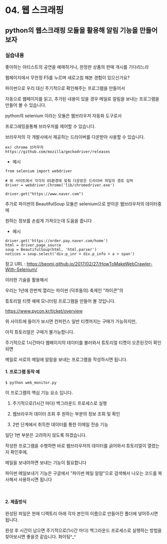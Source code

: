 # 04. 웹 스크래핑

## python의 웹스크래핑 모듈을 활용해 알림 기능을 만들어보자

### 실습내용

좋아하는 아티스트의 공연을 예매하거나, 한정판 상품의 판매 개시를 기다리느라

웹페이지에서 무한정 F5를 누르며 새로고침 해본 경험이 있으신가요?

파이썬으로 우리 대신 주기적으로 확인해주는 프로그램을 만들어서 

자동으로 웹페이지를 읽고, 추가된 내용이 있을 경우 메일로 알림을 보내는 프로그램을 만들어 볼 수 있습니다.

python의 selenium 이라는 모듈은 웹브라우저 자동화 도구로서 

프로그래밍을통해 브라우저를 제어할 수 있습니다.

브라우저의 각 개발사에서 제공하는 드라이버를 다운받아 사용할 수 있습니다.

```
ex) chrome 브라우저
https://github.com/mozilla/geckodriver/releases
```

- 예시
```
from selenium import webdriver

# 위 사이트에서 각각의 OS환경에 맞춰 다운받은 드라이버 파일의 경로 입력
driver = webdriver.Chrome('lib/chromedriver.exe')

driver.get("https://www.naver.com")
```

추가로 파이썬의 BeautifulSoup 모듈은 selenium으로 받아온 웹브라우저의 데이터중에

원하는 정보를 손쉽게 가져오는데 도움을 줍니다


- 예시
```
driver.get('https://order.pay.naver.com/home')
html = driver.page_source
soup = BeautifulSoup(html, 'html.parser')
notices = soup.select('div.p_inr > div.p_info > a > span')
```

참고 URL : https://beomi.github.io/2017/02/27/HowToMakeWebCrawler-With-Selenium/

이러한 기술을 활용해서 

우리는 1년에 한번씩 열리는 파이썬 (덕후들의) 축제인 "파이콘"의 

튜토리얼 티켓 예매 모니터링 프로그램을 만들어 볼 것입니다.

https://www.pycon.kr/ticket/overview

위 사이트에 들어가 보시면 컨퍼런스 일반 티켓까지는 구매가 가능하지만, 

아직 튜토리얼은 구매가 불가능합니다.

주기적으로 1시간마다 웹페이지의 데이터를 불러와서 튜토리얼 티켓이 오픈된것이 확인되면

메일로 서로의 메일에 알람을 보내는 프로그램을 작성하시면 됩니다.



#### 1. 프로그램 동작 예

```
$ python web_monitor.py
```

이 프로그램의 핵심 기능 요소 입니다.

1) 주기적으로(1시간 마다) 백그라운드 프로세스로 실행

2) 웹브라우저 데이터 조회 후 원하는 부분의 정보 조회 및 확인

3) 2번 단계에서 취득한 데이터를 통한 이메일 전송 기능

일단 1번 부분은 고려하지 않도록 하겠습니다. 

작성한 프로그램을 수행하면 바로 웹브라우저의 데이터를 긁어와서 튜토리얼이 열렸는지 확인후에,

메일을 보내야하면 보내는 기능이 필요합니다

파이썬 메일보내기 기능은 구글에서 "파이썬 메일 알람"으로 검색해서 나오는 코드를 복사해서 사용하시면
됩니다


<br/>

#### 2. 제출방식

완성된 파일은 현재 디렉토리 아래 각자 본인의 이름으로 만들어진 폴더에 넣어주시면 됩니다.

완성 후 시간이 남으면 주기적으로(1시간 마다) 백그라운드 프로세스로 실행하는 방법을 찾아보시면 좋을것
같습니다. 화이팅^_^
